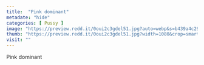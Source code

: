 ```yaml
---
title:  "Pink dominant"
metadate: "hide"
categories: [ Pussy ]
image: "https://preview.redd.it/0oui2c3gdel51.jpg?auto=webp&s=b439a4c292877cd2967c97eaf8f0daf3ab09e2fd"
thumb: "https://preview.redd.it/0oui2c3gdel51.jpg?width=1080&crop=smart&auto=webp&s=3d89353a0290aec5b3c2c1df866953e3b24e54d9"
visit: ""
---
```

Pink dominant
